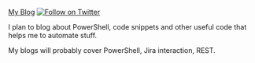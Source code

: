 [My Blog](https://pauljnav.github.io/)
[![Follow on Twitter](https://img.shields.io/twitter/follow/tecknikp.svg?style=social&label=Follow%20%40tecknikp)](https://twitter.com/tecknikp)

I plan to blog about PowerShell, code snippets and other useful code that helps me to automate stuff.

My blogs will probably cover PowerShell, Jira interaction, REST.

